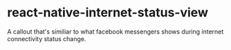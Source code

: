 # react-native-internet-status-view
A callout that's similiar to what facebook messengers shows during internet connectivity status change.
